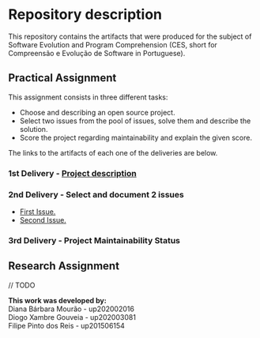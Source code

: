 # Repository description

This repository contains the artifacts that were produced for the subject of Software Evolution and Program Comprehension (CES, short for Compreensão e Evolução de Software in Portuguese).

## Practical Assignment

This assignment consists in three different tasks:
* Choose and describing an open source project.
* Select two issues from the pool of issues, solve them and describe the solution.
* Score the project regarding maintainability and explain the given score.

The links to the artifacts of each one of the deliveries are below.

### 1st Delivery - [Project description](https://github.com/FilipePintoReis/scrapy/wiki/Project-description)

### 2nd Delivery - Select and document 2 issues
* [First Issue.](https://github.com/FilipePintoReis/scrapy/wiki/Issue-1)
* [Second Issue.](https://github.com/FilipePintoReis/scrapy/wiki/Project-description)

### 3rd Delivery - Project Maintainability Status


## Research Assignment
// TODO

**This work was developed by:**  
Diana Bárbara Mourão - up202002016  
Diogo Xambre Gouveia - up202003081  
Filipe Pinto dos Reis - up201506154  
